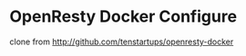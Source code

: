 OpenResty Docker Configure
==========================

clone from http://github.com/tenstartups/openresty-docker

